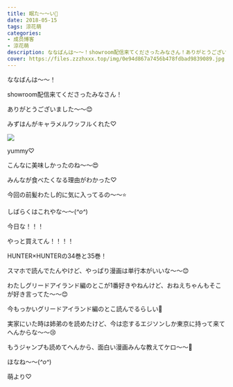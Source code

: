 ```yaml
---
title: 眠た〜〜い🍬
date: 2018-05-15
tags: 涼花萌
categories: 
- 成员博客
- 涼花萌
description: ななばんは〜〜！showroom配信来てくださったみなさん！ありがとうございました〜〜😊みずはんがキャラメルワッフルくれた♡yummy♡...
cover: https://files.zzzhxxx.top/img/0e94d867a7456b478fdbad9839089.jpg 
---
```







ななばんは〜〜！





showroom配信来てくださったみなさん！


ありがとうございました〜〜😊









みずはんがキャラメルワッフルくれた♡



![](https://files.zzzhxxx.top/img/0e94d867a7456b478fdbad9839089.jpg)








yummy♡






こんなに美味しかったのね〜〜😍






みんなが食べたくなる理由がわかった♡











今回の前髪わたし的に気に入ってるの〜〜⭐️




しばらくはこれやな〜〜(*^o^*)
















今日な！！！




やっと買えてん！！！！







HUNTER×HUNTERの34巻と35巻！








スマホで読んでたんやけど、やっぱり漫画は単行本がいいな〜〜😊







わたしグリードアイランド編のとこが1番好きやねんけど、おねえちゃんもそこが好き言ってた〜〜😊





今もっかいグリードアイランド編のとこ読んでるらしい🙈











実家にいた時は姉弟のを読めたけど、今は恋するエジソンしか東京に持って来てへんからな〜〜😢








もうジャンプも読めてへんから、面白い漫画みんな教えてケロ〜〜🐸











ほなね〜〜(*^o^*)







萌より♡



